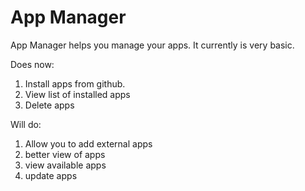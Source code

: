 # App Manager

App Manager helps you manage your apps.  It currently is very basic.

Does now:

1. Install apps from github.
2. View list of installed apps
3. Delete apps

Will do:

1. Allow you to add external apps
2. better view of apps
3. view available apps
4. update apps
